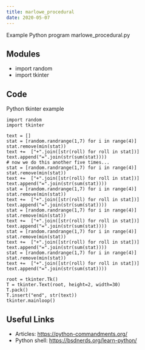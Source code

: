 ```yaml
---
title: marlowe_procedural
date: 2020-05-07
---
```

Example Python program marlowe_procedural.py

## Modules

* import random
* import tkinter

## Code

Python tkinter example

    import random
    import tkinter
    
    text = []
    stat = [random.randrange(1,7) for i in range(4)]
    stat.remove(min(stat))
    text +=  ["+".join([str(roll) for roll in stat])] 
    text.append("=".join(str(sum(stat))))
    # now we do this another five times...
    stat = [random.randrange(1,7) for i in range(4)]
    stat.remove(min(stat))
    text +=  ["+".join([str(roll) for roll in stat])] 
    text.append("=".join(str(sum(stat))))
    stat = [random.randrange(1,7) for i in range(4)]
    stat.remove(min(stat))
    text +=  ["+".join([str(roll) for roll in stat])] 
    text.append("=".join(str(sum(stat))))
    stat = [random.randrange(1,7) for i in range(4)]
    stat.remove(min(stat))
    text +=  ["+".join([str(roll) for roll in stat])] 
    text.append("=".join(str(sum(stat))))
    stat = [random.randrange(1,7) for i in range(4)]
    stat.remove(min(stat))
    text +=  ["+".join([str(roll) for roll in stat])] 
    text.append("=".join(str(sum(stat))))
    stat = [random.randrange(1,7) for i in range(4)]
    stat.remove(min(stat))
    text +=  ["+".join([str(roll) for roll in stat])] 
    text.append("=".join(str(sum(stat))))
    
    root = tkinter.Tk()
    T = tkinter.Text(root, height=2, width=30)
    T.pack()
    T.insert("end", str(text))
    tkinter.mainloop()
    

## Useful Links

- Articles: https://python-commandments.org/
- Python shell: https://bsdnerds.org/learn-python/

